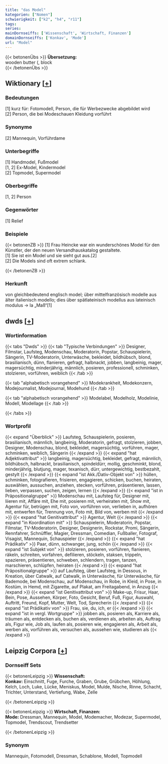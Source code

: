 ```yaml
---
title: "das Model"
kategorien: ["Nomen"]
schwierigkeit: ["k2", "h4", "r11"]
tags:
series:
mainDornseiffs: ['Wissenschaft', 'Wirtschaft, Finanzen']
domainDornseiffs: ['Konkav', 'Mode']
url: "Model"
---
```


{{< betonenÜbs >}}
**Übersetzung:**  
wooden butter (, block  
{{< /betonenÜbs >}}

## Wiktionary [[+](https://de.wiktionary.org/wiki/Model)]

### Bedeutungen
[1] kurz für: Fotomodell, Person, die für Werbezwecke abgebildet wird  
[2] Person, die bei Modeschauen Kleidung vorführt  

### Synonyme
[2] Mannequin, Vorführdame  

### Unterbegriffe
[1] Handmodel, Fußmodel  
[1, 2] Ex-Model, Kindermodel  
[2] Topmodel, Supermodel  

### Oberbegriffe
[1, 2] Person  

### Gegenwörter
[1] Relief  

### Beispiele
{{< betonenZB >}}
[1] Frau Heincke war ein wunderschönes Model für den Künstler, der den neuen Versandhauskatalog gestaltete.  
[1] Sie ist ein Model und sie sieht gut aus.[2]  
[2] Die Models sind oft extrem schlank.  

{{< /betonenZB >}}
### Herkunft
von gleichbedeutend englisch model; über mittelfranzösisch modelle aus älter italienisch modello; dies über spätlateinisch modellus aus lateinisch modulus → la „Maß“[1]  



## dwds [[+](https://www.dwds.de/wb/Model)]

### Wortinformation
{{< tabs "Dwds" >}}
{{< tab "Typische Verbindungen" >}}
Designer, Filmstar, Laufsteg, Modenschau, Moderatorin, Popstar, Schauspielerin, Sängerin, TV-Moderatorin, Unterwäsche, bekleidet, bildhübsch, blond, brasilianisch, dünn, flanieren, gefragt, halbnackt, jobben, langbeinig, mager, magersüchtig, minderjährig, männlich, posieren, professionell, schminken, stolzieren, vorführen, weiblich
{{< /tab >}}

{{< tab "alphabetisch vorangehend" >}}
Modekrankheit, Modekonzern, Modejournalist, Modejournal, Modehund
{{< /tab >}}

{{< tab "alphabetisch vorangehend" >}}
Modelabel, Modelholz, Modelinie, Modell, Modellage
{{< /tab >}}

{{< /tabs >}}

### Wortprofil
{{< expand "Überblick" >}} Laufsteg, Schauspielerin, posieren, brasilianisch, männlich, langbeinig, Moderatorin, gefragt, stolzieren, jobben, Designer, Modenschau, blond, bekleidet, magersüchtig, vorführen, mager, schminken, weiblich, Sängerin {{< /expand >}}
{{< expand "hat Adjektivattribut" >}} langbeinig, magersüchtig, bekleidet, gefragt, männlich, bildhübsch, halbnackt, brasilianisch, spindeldürr, mollig, geschminkt, blond, minderjährig, blutjung, mager, texanisch, dürr, untergewichtig, bestbezahlt, gestylt {{< /expand >}}
{{< expand "ist Akk./Dativ-Objekt von" >}} hüllen, schminken, fotografieren, frisieren, engagieren, schicken, buchen, heiraten, auswählen, aussuchen, anziehen, stecken, vorführen, präsentieren, lassen, lieben, verpassen, suchen, zeigen, lernen {{< /expand >}}
{{< expand "ist in Präpositionalgruppe" >}} Modenschau mit, Laufsteg für, Designer mit, liieren mit, Affäre mit, Ehe mit, posieren mit, verheiraten mit, Show mit, Agentur für, betrügen mit, Foto von, vorführen von, verlieben in, aufhören mit, entwerfen für, Trennung von, Foto mit, Bild von, werben mit {{< /expand >}}
{{< expand "hat Genitivattribut" >}} Agentur, Welt {{< /expand >}}
{{< expand "in Koordination mit" >}} Schauspielerin, Moderatorin, Popstar, Filmstar, TV-Moderatorin, Designer, Designerin, Rockstar, Promi, Sängerin, Rennfahrer, Schnüffler, Magier, Dressman, Comedian, Fußballer, Fotograf, Visagist, Mannequin, Schauspieler {{< /expand >}}
{{< expand "hat Prädikativ" >}} Paar, dünn, schwanger, jung, schön {{< /expand >}}
{{< expand "ist Subjekt von" >}} stolzieren, posieren, vorführen, flanieren, räkeln, schreiten, vorfahren, defilieren, stöckeln, staksen, trippeln, spazieren, präsentieren, schweben, schlendern, tragen, tanzen, marschieren, schlüpfen, heiraten {{< /expand >}}
{{< expand "hat Präpositionalgruppe" >}} auf Laufsteg, über Laufsteg, in Dessous, in Kreation, über Catwalk, auf Catwalk, in Unterwäsche, für Unterwäsche, für Bademode, bei Modenschau, auf Modenschau, in Robe, in Kleid, in Pose, in Kostüm, in Hemd, mit Zigarette, auf Plakat, am Freitagabend, in Anzug {{< /expand >}}
{{< expand "ist Genitivattribut von" >}} Make-up, Frisur, Haar, Bein, Pose, Aussehen, Körper, Foto, Gesicht, Beruf, Fuß, Figur, Auswahl, Auftritt, Freund, Kopf, Mutter, Welt, Tod, Sprecherin {{< /expand >}}
{{< expand "ist Prädikativ von" >}} Frau, sie, du, ich, er {{< /expand >}}
{{< expand "ist in vergl. Wortgruppe" >}} jobben als, posieren als, Karriere als, träumen als, entdecken als, buchen als, verdienen als, arbeiten als, Auftrag als, Figur wie, Job als, laufen als, posieren wie, engagieren als, Arbeit als, werben als, vorführen als, versuchen als, aussehen wie, studieren als {{< /expand >}}

## Leipzig Corpora [[+](https://corpora.uni-leipzig.de/en/res?word=Model&corpusId=deu_newscrawl-public_2018)]

### Dornseiff Sets
{{< betonenLeipzig >}}
**Wissenschaft:**  
**Konkav:** Einschnitt, Fuge, Furche, Graben, Grube, Grübchen, Höhlung, Kelch, Loch, Luke, Lücke, Meniskus, Model, Mulde, Nische, Rinne, Schacht, Trichter, Unterstand, Vertiefung, Wabe, Zelle  

{{< /betonenLeipzig >}}


{{< betonenLeipzig >}}
**Wirtschaft, Finanzen:**  
**Mode:** Dressman, Mannequin, Model, Modemacher, Modezar, Supermodel, Topmodel, Trendscout, Trendsetter  

{{< /betonenLeipzig >}}

### Synonym
Mannequin, Fotomodell, Dressman, Schablone, Modell, Topmodell

